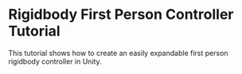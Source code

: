 # Rigidbody First Person Controller Tutorial
This tutorial shows how to create an easily expandable first person rigidbody controller in Unity.